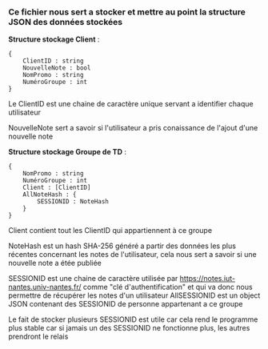 ### Ce fichier nous sert a stocker et mettre au point la structure JSON des données stockées

**Structure stockage Client** :

```
{
	ClientID : string
	NouvelleNote : bool
    NomPromo : string
    NuméroGroupe : int
}
```

Le ClientID est une chaine de caractère unique servant a identifier chaque utilisateur

NouvelleNote sert a savoir si l'utilisateur a pris conaissance de l'ajout d'une nouvelle note

**Structure stockage Groupe de TD** :
```
{
	NomPromo : string
	NuméroGroupe : int
	Client : [ClientID]
    AllNoteHash : {
        SESSIONID : NoteHash    
    }
}
```

Client contient tout les ClientID qui appartiennent à ce groupe

NoteHash est un hash SHA-256 généré a partir des données les plus récentes concernant les notes de l'utilisateur, cela nous sert a savoir si une nouvelle note a étée publiée

SESSIONID est une chaine de caractère utilisée par https://notes.iut-nantes.univ-nantes.fr/ comme "clé d'authentification" et qui va donc nous permettre de récupérer les notes d'un utilisateur
AllSESSIONID est un object JSON contenant des SESSIONID de personne appartenant a ce groupe

Le fait de stocker plusieurs SESSIONID est utile car cela rend le programme plus stable car si jamais un des SESSIONID ne fonctionne plus, les autres prendront le relais